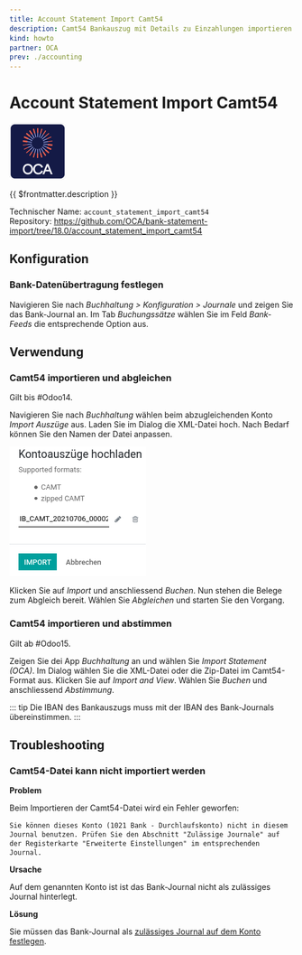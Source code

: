 ```yaml
---
title: Account Statement Import Camt54
description: Camt54 Bankauszug mit Details zu Einzahlungen importieren.
kind: howto
partner: OCA
prev: ./accounting
---
```

# Account Statement Import Camt54
![icon_oca_app](attachments/icon_oca_app.png)

{{ $frontmatter.description }}

Technischer Name: `account_statement_import_camt54`\
Repository: <https://github.com/OCA/bank-statement-import/tree/18.0/account_statement_import_camt54>

## Konfiguration

### Bank-Datenübertragung festlegen

Navigieren Sie nach *Buchhaltung > Konfiguration > Journale* und zeigen Sie das Bank-Journal an. Im Tab *Buchungssätze* wählen Sie im Feld *Bank-Feeds* die entsprechende Option aus.

## Verwendung

### Camt54 importieren und abgleichen

Gilt bis #Odoo14.

Navigieren Sie nach *Buchhaltung* wählen beim abzugleichenden Konto *Import Auszüge* aus. Laden Sie im Dialog die XML-Datei hoch. Nach Bedarf können Sie den Namen der Datei anpassen.

![](attachments/Bank%20Account%20Camt54%20Import%20hochladen.png)

Klicken Sie auf *Import* und anschliessend *Buchen*. Nun stehen die Belege zum Abgleich bereit. Wählen Sie *Abgleichen* und starten Sie den Vorgang.

### Camt54 importieren und abstimmen

Gilt ab #Odoo15.

Zeigen Sie dei App *Buchhaltung* an und wählen Sie *Import Statement (OCA)*. Im Dialog wählen Sie die XML-Datei oder die Zip-Datei im Camt54-Format aus. Klicken Sie auf *Import and View*. Wählen Sie *Buchen* und anschliessend *Abstimmung*.

::: tip
Die IBAN des Bankauszugs muss mit der IBAN des Bank-Journals übereinstimmen.
:::

## Troubleshooting

### Camt54-Datei kann nicht importiert werden

**Problem**

Beim Importieren der Camt54-Datei wird ein Fehler geworfen:

```
Sie können dieses Konto (1021 Bank - Durchlaufskonto) nicht in diesem Journal benutzen. Prüfen Sie den Abschnitt "Zulässige Journale" auf der Registerkarte "Erweiterte Einstellungen" im entsprechenden Journal.
```

**Ursache**

Auf dem genannten Konto ist ist das Bank-Journal nicht als zulässiges Journal hinterlegt.

**Lösung**

Sie müssen das Bank-Journal als [zulässiges Journal auf dem Konto festlegen](Accounting.md#Zulässige%20Journale%20auf%20Konto%20festlegen).

